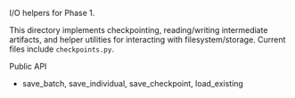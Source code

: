 I/O helpers for Phase 1.

This directory implements checkpointing, reading/writing intermediate artifacts, and helper utilities for interacting with filesystem/storage. Current files include `checkpoints.py`.

Public API
- save_batch, save_individual, save_checkpoint, load_existing
